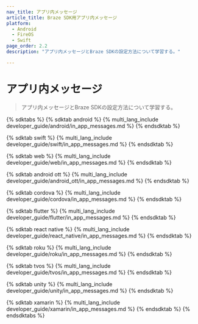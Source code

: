 ```yaml
---
nav_title: アプリ内メッセージ
article_title: Braze SDK用アプリ内メッセージ
platform: 
  - Android
  - FireOS
  - Swift
page_order: 2.2
description: "アプリ内メッセージとBraze SDKの設定方法について学習する。"

---
```


# アプリ内メッセージ

> アプリ内メッセージとBraze SDKの設定方法について学習する。

{% sdktabs %}
{% sdktab android %}
{% multi_lang_include developer_guide/android/in_app_messages.md %}
{% endsdktab %}

{% sdktab swift %}
{% multi_lang_include developer_guide/swift/in_app_messages.md %}
{% endsdktab %}

{% sdktab web %}
{% multi_lang_include developer_guide/web/in_app_messages.md %}
{% endsdktab %}

{% sdktab android ott %}
{% multi_lang_include developer_guide/android_ott/in_app_messages.md %}
{% endsdktab %}

{% sdktab cordova %}
{% multi_lang_include developer_guide/cordova/in_app_messages.md %}
{% endsdktab %}

{% sdktab flutter %}
{% multi_lang_include developer_guide/flutter/in_app_messages.md %}
{% endsdktab %}

{% sdktab react native %}
{% multi_lang_include developer_guide/react_native/in_app_messages.md %}
{% endsdktab %}

{% sdktab roku %}
{% multi_lang_include developer_guide/roku/in_app_messages.md %}
{% endsdktab %}

{% sdktab tvos %}
{% multi_lang_include developer_guide/tvos/in_app_messages.md %}
{% endsdktab %}

{% sdktab unity %}
{% multi_lang_include developer_guide/unity/in_app_messages.md %}
{% endsdktab %}

{% sdktab xamarin %}
{% multi_lang_include developer_guide/xamarin/in_app_messages.md %}
{% endsdktab %}
{% endsdktabs %}
